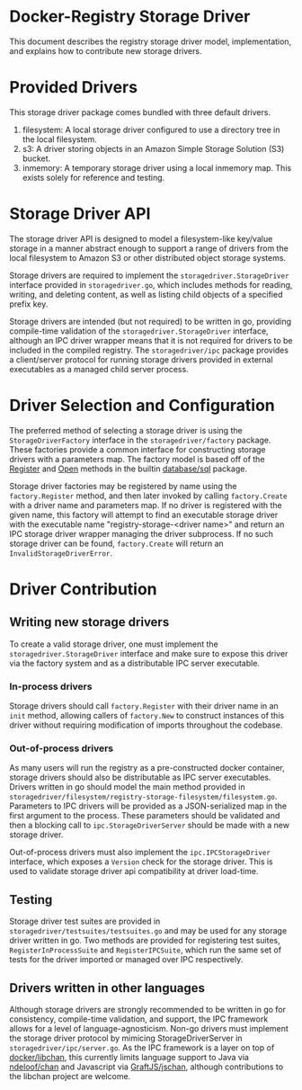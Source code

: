 Docker-Registry Storage Driver
==============================

This document describes the registry storage driver model, implementation, and explains how to contribute new storage drivers.

Provided Drivers
================

This storage driver package comes bundled with three default drivers.

1. filesystem: A local storage driver configured to use a directory tree in the local filesystem.
2. s3: A driver storing objects in an Amazon Simple Storage Solution (S3) bucket.
3. inmemory: A temporary storage driver using a local inmemory map. This exists solely for reference and testing.

Storage Driver API
==================

The storage driver API is designed to model a filesystem-like key/value storage in a manner abstract enough to support a range of drivers from the local filesystem to Amazon S3 or other distributed object storage systems.

Storage drivers are required to implement the `storagedriver.StorageDriver` interface provided in `storagedriver.go`, which includes methods for reading, writing, and deleting content, as well as listing child objects of a specified prefix key.

Storage drivers are intended (but not required) to be written in go, providing compile-time validation of the `storagedriver.StorageDriver` interface, although an IPC driver wrapper means that it is not required for drivers to be included in the compiled registry. The `storagedriver/ipc` package provides a client/server protocol for running storage drivers provided in external executables as a managed child server process.

Driver Selection and Configuration
==================================

The preferred method of selecting a storage driver is using the `StorageDriverFactory` interface in the `storagedriver/factory` package. These factories provide a common interface for constructing storage drivers with a parameters map. The factory model is based off of the [Register](http://golang.org/pkg/database/sql/#Register) and [Open](http://golang.org/pkg/database/sql/#Open) methods in the builtin [database/sql](http://golang.org/pkg/database/sql) package.

Storage driver factories may be registered by name using the `factory.Register` method, and then later invoked by calling `factory.Create` with a driver name and parameters map. If no driver is registered with the given name, this factory will attempt to find an executable storage driver with the executable name "registry-storage-\<driver name\>" and return an IPC storage driver wrapper managing the driver subprocess. If no such storage driver can be found, `factory.Create` will return an `InvalidStorageDriverError`.

Driver Contribution
===================

## Writing new storage drivers
To create a valid storage driver, one must implement the `storagedriver.StorageDriver` interface and make sure to expose this driver via the factory system and as a distributable IPC server executable.

### In-process drivers
Storage drivers should call `factory.Register` with their driver name in an `init` method, allowing callers of `factory.New` to construct instances of this driver without requiring modification of imports throughout the codebase.

### Out-of-process drivers
As many users will run the registry as a pre-constructed docker container, storage drivers should also be distributable as IPC server executables. Drivers written in go should model the main method provided in `storagedriver/filesystem/registry-storage-filesystem/filesystem.go`. Parameters to IPC drivers will be provided as a JSON-serialized map in the first argument to the process. These parameters should be validated and then a blocking call to `ipc.StorageDriverServer` should be made with a new storage driver.

Out-of-process drivers must also implement the `ipc.IPCStorageDriver` interface, which exposes a `Version` check for the storage driver. This is used to validate storage driver api compatibility at driver load-time.

## Testing
Storage driver test suites are provided in `storagedriver/testsuites/testsuites.go` and may be used for any storage driver written in go. Two methods are provided for registering test suites, `RegisterInProcessSuite` and `RegisterIPCSuite`, which run the same set of tests for the driver imported or managed over IPC respectively.

## Drivers written in other languages
Although storage drivers are strongly recommended to be written in go for consistency, compile-time validation, and support, the IPC framework allows for a level of language-agnosticism. Non-go drivers must implement the storage driver protocol by mimicing StorageDriverServer in `storagedriver/ipc/server.go`. As the IPC framework is a layer on top of [docker/libchan](https://github.com/docker/libchan), this currently limits language support to Java via [ndeloof/chan](https://github.com/ndeloof/jchan) and Javascript via [GraftJS/jschan](https://github.com/GraftJS/jschan), although contributions to the libchan project are welcome.
